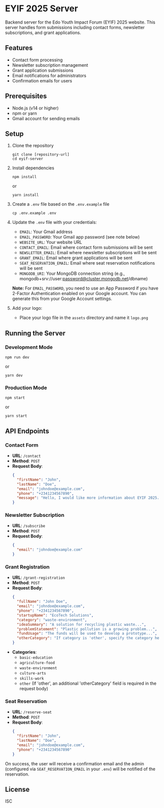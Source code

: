 # EYIF 2025 Server

Backend server for the Edo Youth Impact Forum (EYIF) 2025 website. This server handles form submissions including contact forms, newsletter subscriptions, and grant applications.

## Features

- Contact form processing
- Newsletter subscription management
- Grant application submissions
- Email notifications for administrators
- Confirmation emails for users

## Prerequisites

- Node.js (v14 or higher)
- npm or yarn
- Gmail account for sending emails

## Setup

1. Clone the repository

   ```
   git clone [repository-url]
   cd eyif-server
   ```

2. Install dependencies

   ```
   npm install
   ```

   or

   ```
   yarn install
   ```

3. Create a `.env` file based on the `.env.example` file

   ```
   cp .env.example .env
   ```

4. Update the `.env` file with your credentials:

   - `EMAIL`: Your Gmail address
   - `EMAIL_PASSWORD`: Your Gmail app password (see note below)
   - `WEBSITE_URL`: Your website URL
   - `CONTACT_EMAIL`: Email where contact form submissions will be sent
   - `NEWSLETTER_EMAIL`: Email where newsletter subscriptions will be sent
   - `GRANT_EMAIL`: Email where grant applications will be sent
   - `SEAT_RESERVATION_EMAIL`: Email where seat reservation notifications will be sent
   - `MONGODB_URI`: Your MongoDB connection string (e.g., mongodb+srv://user:password@cluster.mongodb.net/dbname)

   **Note:** For `EMAIL_PASSWORD`, you need to use an App Password if you have 2-Factor Authentication enabled on your Google account. You can generate this from your Google Account settings.

5. Add your logo:
   - Place your logo file in the `assets` directory and name it `logo.png`

## Running the Server

### Development Mode

```
npm run dev
```

or

```
yarn dev
```

### Production Mode

```
npm start
```

or

```
yarn start
```

## API Endpoints

### Contact Form

- **URL**: `/contact`
- **Method**: `POST`
- **Request Body**:
  ```json
  {
    "firstName": "John",
    "lastName": "Doe",
    "email": "johndoe@example.com",
    "phone": "+2341234567890",
    "message": "Hello, I would like more information about EYIF 2025."
  }
  ```

### Newsletter Subscription

- **URL**: `/subscribe`
- **Method**: `POST`
- **Request Body**:
  ```json
  {
    "email": "johndoe@example.com"
  }
  ```

### Grant Registration

- **URL**: `/grant-registration`
- **Method**: `POST`
- **Request Body**:
  ```json
  {
    "fullName": "John Doe",
    "email": "johndoe@example.com",
    "phone": "+2341234567890",
    "startupName": "EcoTech Solutions",
    "category": "waste-environment",
    "ideaSummary": "A solution for recycling plastic waste...",
    "problemStatement": "Plastic pollution is a growing problem...",
    "fundUsage": "The funds will be used to develop a prototype...",
    "otherCategory": "If category is 'other', specify the category here"
  }
  ```
- **Categories**:
  - `basic-education`
  - `agriculture-food`
  - `waste-environment`
  - `culture-arts`
  - `skills-work`
  - `other` (If 'other', an additional 'otherCategory' field is required in the request body)

### Seat Reservation

- **URL**: `/reserve-seat`
- **Method**: `POST`
- **Request Body**:
  ```json
  {
    "firstName": "John",
    "lastName": "Doe",
    "email": "johndoe@example.com",
    "phone": "+2341234567890"
  }
  ```

On success, the user will receive a confirmation email and the admin (configured via `SEAT_RESERVATION_EMAIL` in your `.env`) will be notified of the reservation.

## License

ISC
